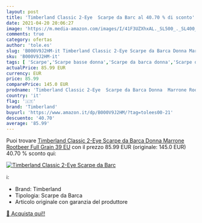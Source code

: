 ```yaml
---
layout: post
title: 'Timberland Classic 2-Eye  Scarpe da Barc al 40.70 % di sconto'
date: 2021-04-20 20:06:27
image: 'https://m.media-amazon.com/images/I/41F3UZXhxAL._SL500_._SL400_.jpg'
comments: true
category: ofertas
author: 'tole.es'
slug: 'B000V9J2HM-it Timberland Classic 2-Eye Scarpe da Barca Donna Marrone...'
sku: 'B000V9J2HM-it'
tags: [ 'Scarpe','Scarpe basse donna','Scarpe da barca donna','Scarpe donna','Scarpe e borse','timberland', ]
actualPrice: 85.99 EUR
currency: EUR
price: 85.99
comparePrice: 145.0 EUR
prodname: 'Timberland Classic 2-Eye  Scarpe da Barca Donna  Marrone Rootbeer Full Grain  39 EU'
country: 'it'
flag: '🇮🇹'
brand: 'Timberland'
buyurl: 'https://www.amazon.it/dp/B000V9J2HM/?tag=tolees00-21'
descuento: '40.70'
average: '85.99'
---
```


Puoi trovare [Timberland Classic 2-Eye  Scarpe da Barca Donna  Marrone Rootbeer Full Grain  39 EU](https://www.amazon.it/dp/B000V9J2HM/?tag=tolees00-21) con il prezzo 85.99 EUR (originale: 145.0 EUR) 40.70 % sconto qui:

[![Timberland Classic 2-Eye  Scarpe da Barc](https://m.media-amazon.com/images/I/41F3UZXhxAL._SL500_._SL400_.jpg)](https://www.amazon.it/dp/B000V9J2HM/?tag=tolees00-21)

ℹ️:

- Brand: Timberland
- Tipologia: Scarpe da Barca
- Articolo originale con garanzia del produttore

[🛒 Acquista qui!!](https://www.amazon.it/dp/B000V9J2HM/?tag=tolees00-21)
